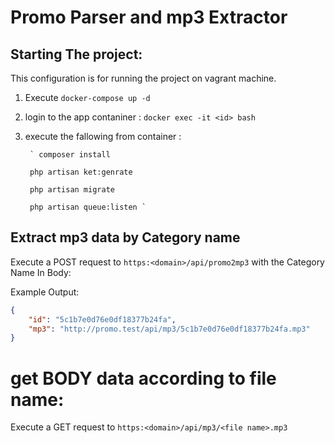 # Promo Parser and mp3 Extractor


## Starting The project:
This configuration is for running the project on vagrant machine.

1. Execute `docker-compose up -d`
2. login to the app contaniner : `docker exec -it <id> bash`
3. execute the fallowing from container : 

        ` composer install
        
        php artisan ket:genrate
        
        php artisan migrate
        
        php artisan queue:listen `

## Extract mp3 data by Category name

Execute a POST request to `https:<domain>/api/promo2mp3` with the Category Name In Body:

Example Output:
```json
{
    "id": "5c1b7e0d76e0df18377b24fa",
    "mp3": "http://promo.test/api/mp3/5c1b7e0d76e0df18377b24fa.mp3"
}
```
# get BODY data according to file name:

Execute a GET request to `https:<domain>/api/mp3/<file name>.mp3`
